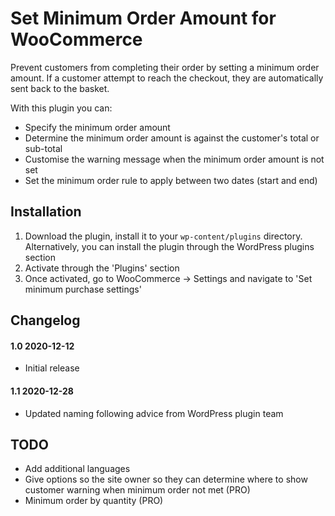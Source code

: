 # Set Minimum Order Amount for WooCommerce
Prevent customers from completing their order by setting a minimum order amount. If a customer attempt to reach the checkout, they are automatically sent back to the basket.

With this plugin you can:

- Specify the minimum order amount
- Determine the minimum order amount is against the customer's total or sub-total
- Customise the warning message when the minimum order amount is not set
- Set the minimum order rule to apply between two dates (start and end)

## Installation

1. Download the plugin, install it to your `wp-content/plugins` directory. Alternatively, you can install the plugin through the WordPress plugins section
2. Activate through the 'Plugins' section
3. Once activated, go to WooCommerce -> Settings and navigate to 'Set minimum purchase settings'

## Changelog

#### 1.0 2020-12-12
- Initial release

#### 1.1 2020-12-28
- Updated naming following advice from WordPress plugin team

## TODO
- Add additional languages
- Give options so the site owner so they can determine where to show customer warning when minimum order not met (PRO)
- Minimum order by quantity (PRO)
